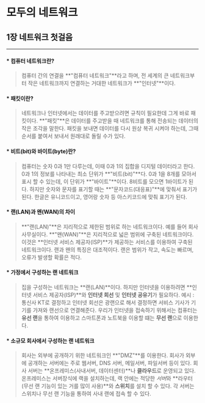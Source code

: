 # 모두의 네트워크

## **1장 네트워크 첫걸음**
---

#### * **컴퓨터 네트워크란?**
> 컴퓨터 간의 연결을 **"컴퓨터 네트워크"**라고 하며, 전 세계의 큰 네트워크부터 작은 네트워크까지 연결하는 거대한 네트워크가 **"인터넷"**이다.


#### * **패킷이란?**
> 네트워크나 인터넷에서는 데이터를 주고받으려면 규칙이 필요한데 그게 바로 패킷이다.
> **"패킷"**은 데이터를 주고받을 때 네트워크를 통해 전송되는 데이터의 작은 조각을 말한다.
> 패킷을 보내면 데이터를 다시 원상 복귀 시켜야 하는데, 그때 순서를 붙여서 보내서 원래대로 돌릴 수가 있다.

#### * **비트(bit)와 바이트(byte)란?**
> 컴퓨터는 숫자 0과 1만 다루는데, 이때 0과 1의 집합을 디지털 데이터라고 한다.
> 0과 1의 정보를 나타내는 최소 단위가 **"비트(bit)"**다.
> 0과 1을 8개를 모아서 표시 할 수 있는데, 이 단위가 **"바이트"**이다. 8비트를 모으면 1바이트가 된다.
> 하지만 숫자와 문자를 표기할 때는 **"문자코드(대응표)"**에 맞춰서 표기가 된다. 한글은 유니코드이고, 영어랑 숫자 등 아스키코드에 맞춰 표기가 된다.

#### * **랜(LAN)과 왠(WAN)의 차이**
> **"랜(LAN)"**은 지리적으로 제한된 범위로 하는 네트워크이다. 예를 들어 회사사무실이다.
> **"왠(WAN)"**은 지리적으로 넓은 범위에 구축된 네트워크이다. 이것은 **인터넷 서비스 제공자(ISP)**가 제공하는 서비스를 이용하여 구축된 네트워크이다.
> 랜과 왠의 특징은 대조적이다. 랜은 범위가 작고, 속도는 빠르며, 오류가 발생할 확률은 적다. 

#### * **가정에서 구성하는 랜 네트워크**
> 집을 구성하는 네트워크는 **랜(LAN)**이다. 하지만 인터넷을 이용하려면 **인터넷 서비스 제공자(ISP)**와 **인터넷 회선** 및 **인터넷 공유기**가 필요하다.
> 예시 : 통신사 KT로 결정하고 인터넷 회선은 광랜으로 해서 결정하면 서비스 기사가 기기를 가져와 랜선으로 연결해준다.
> 우리가 인터넷을 접속하기 위해서는 컴퓨터는 **유선 랜**을 통하여 이용하고 스마트폰과 노트북을 이용할 떄는 **무선 랜**으로 이용한다. 

#### * **소규모 회사에서 구성하는 랜 네트워크**
> 회사는 외부에 공개하기 위한 네트워크인 **"DMZ"**를 이용한다. 회사가 외부에 공개하는 서버에는 주로 웹서버, DNS 서버, 메일서버, 파일서버 등이 있다.
> 회사 서버는 **온프레미스(사내서버, 데이터센터)**나 **클라우드**로 운영되고 있다. 온프레미스는 서버장식에 랙을 설치하는데, 랙 안에는 적당한 *서버*와 **라우터(무선 랜 기능이 있는 거를 많이 사용)**와 **스위치**를 설치 할 수 있다.
> 각 서버는 스위치나 무선 랜 기능을 통하여 사내 랜에 접속 할 수 있다.